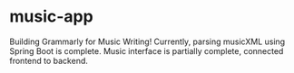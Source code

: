 # music-app
Building Grammarly for Music Writing!
Currently, parsing musicXML using Spring Boot is complete.
Music interface is partially complete, connected frontend to backend.
